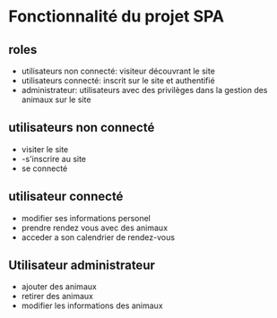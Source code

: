 # Fonctionnalité du projet SPA

## roles

- utilisateurs non connecté: visiteur découvrant le site
- utilisateurs connecté: inscrit sur le site et authentifié
- administrateur: utilisateurs avec des privilèges dans la gestion des animaux sur le site

## utilisateurs non connecté
- visiter le site
- -s'inscrire au site
- se connecté

## utilisateur connecté

- modifier ses informations personel
- prendre rendez vous avec des animaux
- acceder a son calendrier de rendez-vous

## Utilisateur administrateur

- ajouter des animaux
- retirer des animaux
- modifier les informations des animaux